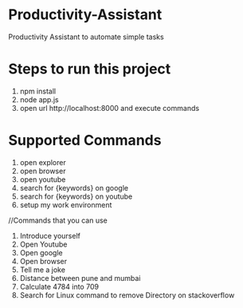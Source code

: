 # Productivity-Assistant
Productivity Assistant to automate simple tasks

# Steps to run this project
1. npm install
2. node app.js
3. open url http://localhost:8000 and execute commands

# Supported Commands
1. open explorer
2. open browser
3. open youtube
4. search for {keywords} on google
5. search for {keywords} on youtube
6. setup my work environment


//Commands that you can use
1) Introduce yourself
2) Open Youtube
3) Open google
4) Open browser
5) Tell me a joke
6) Distance between pune and mumbai
7) Calculate 4784 into 709
8) Search for Linux command to remove Directory on stackoverflow


